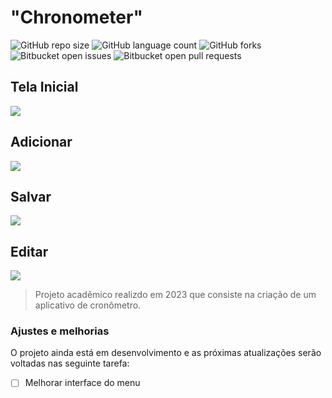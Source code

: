 # "Chronometer"

![GitHub repo size](https://img.shields.io/github/repo-size/juliosn/jetpackComposeCronoApp?style=for-the-badge)
![GitHub language count](https://img.shields.io/github/languages/count/juliosn/jetpackComposeCronoApp?style=for-the-badge)
![GitHub forks](https://img.shields.io/github/forks/juliosn/jetpackComposeCronoApp?style=for-the-badge)
![Bitbucket open issues](https://img.shields.io/bitbucket/issues/juliosn/jetpackComposeCronoApp?style=for-the-badge)
![Bitbucket open pull requests](https://img.shields.io/bitbucket/pr-raw/juliosn/jetpackComposeCronoApp?style=for-the-badge)

<h2>Tela Inicial</h2>
<img src="https://github.com/juliosn/jetpackComposeCronoApp/assets/99426563/a07d6ca4-aa14-499d-ab2e-da0bab9e0ced">

<h2>Adicionar</h2>
<img src="https://github.com/juliosn/jetpackComposeCronoApp/assets/99426563/4a8f7ab7-fc64-47de-9a13-49215cadbc6b">

<h2>Salvar</h2>
<img src="https://github.com/juliosn/jetpackComposeCronoApp/assets/99426563/da7d22ee-92a9-4e62-abcb-619edef10db1">

<h2>Editar</h2>
<img src="https://github.com/juliosn/jetpackComposeCronoApp/assets/99426563/4940ad4e-8184-4f8a-bf35-3fc01b7eb3c7">

> Projeto acadêmico realizdo em 2023 que consiste na criação de um aplicativo de cronômetro.


### Ajustes e melhorias

O projeto ainda está em desenvolvimento e as próximas atualizações serão voltadas nas seguinte tarefa:

- [ ] Melhorar interface do menu
